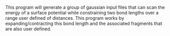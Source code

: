 This program will generate a group of gaussian input files that can scan the energy of a surface potential while constraining two bond lengths over a range user defined of distances. This program works by expanding/contracting this bond length and the associated fragments that are also user defined. 
